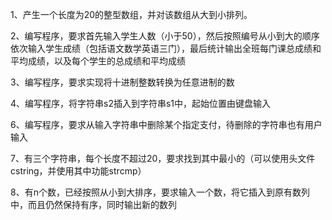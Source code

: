 
1、产生一个长度为20的整型数组，并对该数组从大到小排列。

2、编写程序，要求首先输入学生人数（小于50），然后按照编号从小到大的顺序依次输入学生成绩（包括语文数学英语三门），最后统计输出全班每门课总成绩和平均成绩，以及每个学生的总成绩和平均成绩

3、编写程序，要求实现将十进制整数转换为任意进制的数

4、编写程序，将字符串s2插入到字符串s1中，起始位置由键盘输入

6、编写程序，要求从输入字符串中删除某个指定支付，待删除的字符串也有用户输入

7、有三个字符串，每个长度不超过20，要求找到其中最小的（可以使用头文件cstring，并使用其中功能strcmp）

8、有n个数，已经按照从小到大排序，要求输入一个数，将它插入到原有数列中，而且仍然保持有序，同时输出新的数列